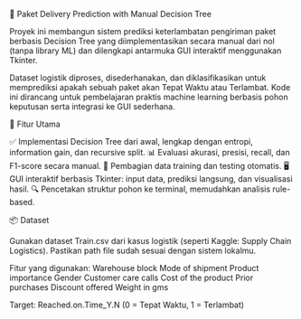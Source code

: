🧠 Paket Delivery Prediction with Manual Decision Tree

Proyek ini membangun sistem prediksi keterlambatan pengiriman paket berbasis Decision Tree yang diimplementasikan secara manual dari nol (tanpa library ML) dan dilengkapi antarmuka GUI interaktif menggunakan Tkinter.

Dataset logistik diproses, disederhanakan, dan diklasifikasikan untuk memprediksi apakah sebuah paket akan Tepat Waktu atau Terlambat. Kode ini dirancang untuk pembelajaran praktis machine learning berbasis pohon keputusan serta integrasi ke GUI sederhana.





🚀 Fitur Utama

✅ Implementasi Decision Tree dari awal, lengkap dengan entropi, information gain, dan recursive split.
📊 Evaluasi akurasi, presisi, recall, dan F1-score secara manual.
🧪 Pembagian data training dan testing otomatis.
🖥️ GUI interaktif berbasis Tkinter: input data, prediksi langsung, dan visualisasi hasil.
🔍 Pencetakan struktur pohon ke terminal, memudahkan analisis rule-based.





📦 Dataset

Gunakan dataset Train.csv dari kasus logistik (seperti Kaggle: Supply Chain Logistics). Pastikan path file sudah sesuai dengan sistem lokalmu.

Fitur yang digunakan:
Warehouse block
Mode of shipment
Product importance
Gender
Customer care calls
Cost of the product
Prior purchases
Discount offered
Weight in gms

Target: Reached.on.Time_Y.N (0 = Tepat Waktu, 1 = Terlambat)
